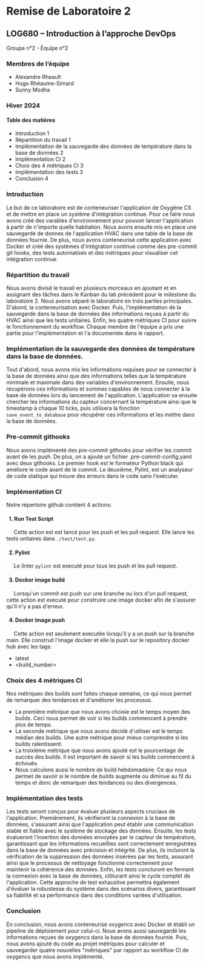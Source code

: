 # Remise de Laboratoire 2

## LOG680 – Introduction à l’approche DevOps

Groupe n°2 - Équipe n°2

### Membres de l’équipe

- Alexandre Rheault
- Hugo Rhéaume-Simard
- Sunny Modha

### Hiver 2024

#### Table des matières

- Introduction 1
- Répartition du travail 1
- Implémentation de la sauvegarde des données de température dans la base de données 2
- Implémentation CI 2
- Choix des 4 métriques CI 3
- Implémentation des tests 3
- Conclusion 4

### Introduction

Le but de ce laboratoire est de conteneuriser l'application de Oxygène CS et de mettre en place un système d'intégration continue. Pour ce faire nous avons créé des varables d'environnement pour pouvoir lancer l'application à partir de n'importe quelle habitation. Nous avons ensuite mis en place une sauvegarde de donnes de l'application HVAC dans une table de la base de données fournie. De plus, nous avons conteneurisé cette application avec Docker et créé des systèmes d'intégration continue comme des pre-commit git hooks, des tests automatisés et des métriques pour visualiser cet intégration continue.

### Répartition du travail

Nous avons divisé le travail en plusieurs morceaux en ajoutant et en assignant des tâches dans le Kanban du lab précédent pour le milestone du laboratoire 2. Nous avons séparé le laboratoire en trois parties principales. D'abord, la conteneurisation avec Docker. Puis, l'implémentation de la sauvegarde dans la base de données des informations reçues à partir du HVAC ainsi que les tests unitaires. Enfin, les quatre métriques CI pour suivre le fonctionnement du workflow. Chaque membre de l'équipe a pris une partie pour l'implémentation et l'a documentée dans le rapport.

### Implémentation de la sauvegarde des données de température dans la base de données.

Tout d'abord, nous avons mis les informations requises pour se connecter à la base de données ainsi que des informations telles que la température minimale et maximale dans des variables d'environnement. Ensuite, nous récupérons ces informations et sommes capables de nous connecter à la base de données lors du lancement de l'application. L'application va ensuite chercher les informations du capteur concernant la température ainsi que le timestamp à chaque 10 ticks, puis utilisera la fonction `save_event_to_database` pour récupérer ces informations et les mettre dans la base de données.

### Pre-commit githooks

Nous avons implémenté des pre-commit githooks pour vérifier les commit avant de les push. De plus, on a ajouté un fichier .pre-commit-config.yaml avec deux githooks. Le premier hook est le formateur Python black qui améliore le code avant de le commit. Le deuxième, Pylint, est un analyseur de code statique qui trouve des erreurs dans le code sans l'exécuter.

### Implémentation CI

Notre répertoire github contient 4 actions:

#### &nbsp;&nbsp;1. Run Test Script

&nbsp;&nbsp;&nbsp;&nbsp; Cette action est est lancé pour les push et les pull request. Elle lance les tests unitaires dans `./test/test.py`.

#### &nbsp;&nbsp;2. Pylint

&nbsp;&nbsp;&nbsp;&nbsp; Le linter `pylint` est executé pour tous les push et les pull request.

#### &nbsp;&nbsp;3. Docker image build

&nbsp;&nbsp;&nbsp;&nbsp; Lorsqu'un commit est push sur une branche ou lors d'un pull request, cette action est executé pour construire une image docker afin de s'assurer qu'il n'y a pas d'erreur.

#### &nbsp;&nbsp;4. Docker image push

&nbsp;&nbsp;&nbsp;&nbsp; Cette action est seulement executée lorsqu'il y a un push sur la branche main. Elle construit l'image docker et elle la push sur le repository docker hub avec les tags:

- latest
- \<build_number>

### Choix des 4 métriques CI

Nos métriques des builds sont faites chaque semaine, ce qui nous permet de remarquer des tendances et d'améliorer les processus.

- La première métrique que nous avons choisie est le temps moyen des builds. Ceci nous permet de voir si les builds commencent à prendre plus de temps.
- La seconde métrique que nous avons décidé d'utiliser est le temps médian des builds. Une autre métrique pour mieux comprendre si les builds ralentissent.
- La troixième métrique que nous avons ajouté est le pourcentage de succès des builds. Il est important de savoir si les builds commencent à échoués.
- Nous calculons aussi le nombre de build hebdomadaire. Ce qui nous permet de savoir si le nombre de builds augmente ou diminue au fil du temps et donc de remarquer des tendances ou des divergences.

### Implémentation des tests

Les tests seront conçus pour évaluer plusieurs aspects cruciaux de l'application. Premièrement, ils vérifieront la connexion à la base de données, s'assurant ainsi que l'application peut établir une communication stable et fiable avec le système de stockage des données. Ensuite, les tests évalueront l'insertion des données envoyées par le capteur de température, garantissant que les informations recueillies sont correctement enregistrées dans la base de données avec précision et intégrité. De plus, ils incluront la vérification de la suppression des données insérées par les tests, assurant ainsi que le processus de nettoyage fonctionne correctement pour maintenir la cohérence des données. Enfin, les tests concluront en fermant la connexion avec la base de données, clôturant ainsi le cycle complet de l'application. Cette approche de test exhaustive permettra également d'évaluer la robustesse du système dans des scénarios divers, garantissant sa fiabilité et sa performance dans des conditions variées d'utilisation.

### Conclusion

En conclusion, nous avons conteneurisé oxygencs avec Docker et établi un pipeline de déploiement pour celui-ci. Nous avons aussi sauvegardé les informations reçues de oxygencs dans la base de données fournie. Puis, nous avons ajouté du code au projet métriques pour calculer et sauvegarder quatre nouvelles "métriques" par rapport au workflow CI de oxygencs que nous avons implémenté.
